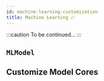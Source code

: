 ```yaml
---
id: machine-learning-customization
title: Machine Learning 📈
---
```


:::caution
To be continued...
:::


## `MLModel`


## Customize Model Cores

